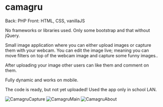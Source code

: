# camagru

Back: PHP 
Front: HTML, CSS, vanillaJS

No frameworks or libraries used. Only some bootstrap and that without jQuery.

Small image application where you can either upload images or capture them with your webcam.
You can edit the image live; meaning you can move filters on top of the webcam image and capture some funny images..

After uploading your image other users can like them and comment on them.

Fully dynamic and works on mobile.

The code is ready, but not yet uploaded! Used the app only in school LAN.

![CamagruCapture](https://lh3.googleusercontent.com/talKP-1BTxRK5u9SfwYBfQHColJ_UdykmjYLHqBg5eKiIqiA06Yb73l3tPkMTWX9YGtcAfm9FrrefnoZx4zc2XTu5Jk9kP-LQYqZxF3HDR2mrCDwy49NBq4-0_DkkSRDSYAdfgiS1zLBJZ9n1kMW7me3SiOj06K2KZwArqVsb5oHLTlf3zodrqHS8rTvQEnidNja34Kr1sLuhWR3dEem6D89wq4nqPEsFwFQhdv4Z45QQoisF64lseLa4_QoXAz_erQCJwdlXpafjPHKRXEBbH5n1-AmJLYVNyxdQyl2boo7obwkntFFHCsCNRM4NauO8xlm0fna2_CA1FhrWrQo7soJn2mq32KbnZos0RF0aFWqtlLnaTMKh-WgilG-z0C22to6wPxFd7FtvEdCcCuhcQJj16weGWMLp7p8pUFbkw2O3c5TlMSDZejzRnX5i-LBi11Ycfcod9HxD_rkTKASx2_B9Yr7Q0BIzwATFKPGj4Q-u2mCoKgj9XsLMPG6jCeFBlD7DvDx3pf5Sfyj8fZIw98icGPsA9wkIK60tg7bhAuhDyme55kvtdoP-pCTSrgVw4abjjivjbs0UTK6wpF89nLZv11ud2o-CIZTNy3XAqpH4AFrmMszFzAWFUXBCgHB-B6cKxo4inA0pT-QjEXl423uGuTnzH7VQetuX2cEbiW1xAhBPg4QLWFVELp39Q=w1019-h899-no?authuser=0)
![CamagruMain](https://lh3.googleusercontent.com/QUcL83MD-c0ynk2uWANQrBDYn1AnQQsKUa6fbfWx1zrqMtVZEPlb5nefGfR7Fi7GjWOyJej1ahUAoTL9uwpz5ii-Inzck9j2iRETobC3j7zDLiD-tXhTZjGI3_0iqUeMUixTyXeVHwCirg-e4gIK_XrFOVOr-vjMMt0GJLlF0lpbPPk_Fb1RaHyhZsuMXi30CA6h-5bIbmnDkP15Mk7du1fTMJOr6gk6D76OV9ClCu5JpkeppUyCcbFJJ35ILBqoHUNEkwuUIar3zfzZ8v4KzD4J0dXNJYYDtH_bJDFlaX6oqxXowVfjcE2_EBF5mDMiaXIaByo8FF_7lffYK0Ap2Hd_ASxuzf2STRhjLUs0FAC2t7MtAW1FkkurJXsc72Uvmh6um2qiYR34PpTKlcO7-dJXWOAKQ7Qrni4sULS4-nqIuvvkydVVjRA5B5QFyy6juvyT2lSlss1XmA36fq-VM6RBAyA2trbhf38joIiK4vbRxfkKsA885-DnzWuK2Cu6jwpTKsmKhDQm0sbw9chCUmBdFTDAHz0zJCa05ajRkhUyfWylpoy1jwIbC1Hp2dN8jDG6-YbU4YtuNWWq3ElffmoPLvhJKpAXf97KVpXa0vZ1K_99xIqpxTJypE5Iw30zLcXF2Abcro2fAGO1179v_MOVQ-FupvKO9VBP0RbRNDE1b3ZhsPSDUlr9wV1ujg=w857-h899-no?authuser=0)
![CamagruAbout](https://lh3.googleusercontent.com/oeyNAYdD5NOE8AQTTVzqFBVsr3Ts5bOFV4GjpcKfjHcZLkcBHp_3fGC3-QJM4Cel_QKm3J6oHMc4CptSwp6nMZuOi4hRwxPNzSXJNeEeHAT4KIMznaxIOnPvQ1DBN0oPPB1VvUXtaJWFvjUuhQtMGbFF-nCbrriXL8sysBGZpCOyrtkuj2IAnt118XmC3xSQUX9VV_m-iPkmbQM90qMb880xozGtYvmZuS6aQoPwb9sYy8YsbQxXIigt8LdBwnDhKLOGn6wuvZGzVVav8rGst4cW8to03d13brWKRCMnOS_2jh-wRKbbTTaZsqCKh_R2atQgfZl5Jzr5wx9v28rYoQcOHEoJPxci0F7B8_nEaQgP2wyVjwPphQugb7hPu8lq00-Qzihzcr1Cp3GraXucXGzFLlmBYgVkirEvXcGVA-cI4hzS41Q5SiH_8VOvBTGSztH-6EYMXIVd5Z0sUIeWVB0_IiOF9gOlyYmgsGOdh8wKkc_IMZGGgiVtfh10V_zhJjJd3gfz0llx6xX-d-gZPLbT1RQxBgg87qxnonf32JjAcQf9n_vwy0XV8EyXt9d8_i5Fupei2HhyvMF-cHPcgM1NDjP4WiniNuWkCu2xLPTVPt_Snj08c0l3nLMkLcJPtFYN4CP72I8bc-GoV3ywjXklgTI9wkTx00cZw7edWYFs5HGJur8jtRazICBEng=w481-h899-no?authuser=0)
